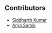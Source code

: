## Contributors

- [Siddharth Kumar](https://github.com/siddharthkumarrrrr)
- [Arya Samik](https://github.com/AryaSamik)
